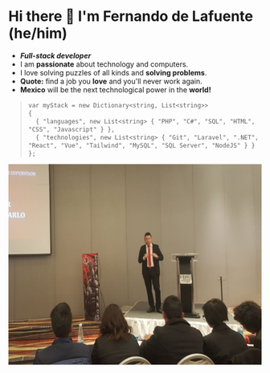 # Hi there 👋 I'm Fernando de Lafuente (he/him)

- ***Full-stack developer***
- I am **passionate** about technology and computers.
- I love solving puzzles of all kinds and **solving problems**. 
- **Quote:** find a job you **love** and you'll never work again. 
- **Mexico** will be the next technological power in the **world!**

>     var myStack = new Dictionary<string, List<string>>
>     {
>       { "languages", new List<string> { "PHP", "C#", "SQL", "HTML", "CSS", "Javascript" } },
>       { "technologies", new List<string> { "Git", "Laravel", ".NET", "React", "Vue", "Tailwind", "MySQL", "SQL Server", "NodeJS" } }  
>     };



<div align="center"><img src="https://github.com/Lfer1111/Lfer1111/blob/main/fer_exponiendo.png" width="600px" height="400px"></div>
